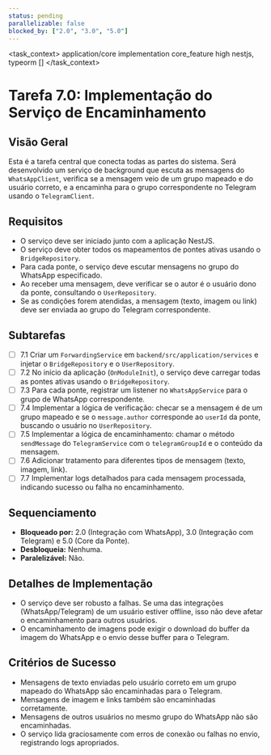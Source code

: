 ```yaml
---
status: pending
parallelizable: false
blocked_by: ["2.0", "3.0", "5.0"]
---
```


<task_context>
<domain>application/core</domain>
<type>implementation</type>
<scope>core_feature</scope>
<complexity>high</complexity>
<dependencies>nestjs, typeorm</dependencies>
<unblocks>[]</unblocks>
</task_context>

# Tarefa 7.0: Implementação do Serviço de Encaminhamento

## Visão Geral
Esta é a tarefa central que conecta todas as partes do sistema. Será desenvolvido um serviço de background que escuta as mensagens do `WhatsAppClient`, verifica se a mensagem veio de um grupo mapeado e do usuário correto, e a encaminha para o grupo correspondente no Telegram usando o `TelegramClient`.

## Requisitos
- O serviço deve ser iniciado junto com a aplicação NestJS.
- O serviço deve obter todos os mapeamentos de pontes ativas usando o `BridgeRepository`.
- Para cada ponte, o serviço deve escutar mensagens no grupo do WhatsApp especificado.
- Ao receber uma mensagem, deve verificar se o autor é o usuário dono da ponte, consultando o `UserRepository`.
- Se as condições forem atendidas, a mensagem (texto, imagem ou link) deve ser enviada ao grupo do Telegram correspondente.

## Subtarefas
- [ ] 7.1 Criar um `ForwardingService` em `backend/src/application/services` e injetar o `BridgeRepository` e o `UserRepository`.
- [ ] 7.2 No início da aplicação (`OnModuleInit`), o serviço deve carregar todas as pontes ativas usando o `BridgeRepository`.
- [ ] 7.3 Para cada ponte, registrar um listener no `WhatsAppService` para o grupo de WhatsApp correspondente.
- [ ] 7.4 Implementar a lógica de verificação: checar se a mensagem é de um grupo mapeado e se o `message.author` corresponde ao `userId` da ponte, buscando o usuário no `UserRepository`.
- [ ] 7.5 Implementar a lógica de encaminhamento: chamar o método `sendMessage` do `TelegramService` com o `telegramGroupId` e o conteúdo da mensagem.
- [ ] 7.6 Adicionar tratamento para diferentes tipos de mensagem (texto, imagem, link).
- [ ] 7.7 Implementar logs detalhados para cada mensagem processada, indicando sucesso ou falha no encaminhamento.

## Sequenciamento
- **Bloqueado por:** 2.0 (Integração com WhatsApp), 3.0 (Integração com Telegram) e 5.0 (Core da Ponte).
- **Desbloqueia:** Nenhuma.
- **Paralelizável:** Não.

## Detalhes de Implementação
- O serviço deve ser robusto a falhas. Se uma das integrações (WhatsApp/Telegram) de um usuário estiver offline, isso não deve afetar o encaminhamento para outros usuários.
- O encaminhamento de imagens pode exigir o download do buffer da imagem do WhatsApp e o envio desse buffer para o Telegram.

## Critérios de Sucesso
- Mensagens de texto enviadas pelo usuário correto em um grupo mapeado do WhatsApp são encaminhadas para o Telegram.
- Mensagens de imagem e links também são encaminhadas corretamente.
- Mensagens de outros usuários no mesmo grupo do WhatsApp não são encaminhadas.
- O serviço lida graciosamente com erros de conexão ou falhas no envio, registrando logs apropriados.
